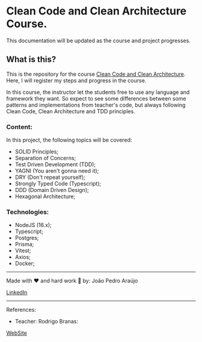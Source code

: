 # Clean Code and Clean Architecture Course.

This documentation will be updated as the course and project progresses.

## What is this?

This is the repository for the course [Clean Code and Clean Architecture](http://app.branas.io).
Here, I will register my steps and progress in the course.

In this course, the instructor let the students free to use any language and framework they want. So expect to see some differences between some patterns and implementations from teacher's code, but always following Clean Code, Clean Architecture and TDD principles.

### Content:

In this project, the following topics will be covered:

- SOLID Principles;
- Separation of Concerns;
- Test Driven Development (TDD);
- YAGNI (You aren't gonna need it);
- DRY (Don't repeat yourself);
- Strongly Typed Code (Typescript);
- DDD (Domain Driven Design);
- Hexagonal Architecture;

### Technologies:

- NodeJS (16.x);
- Typescript;
- Postgres;
- Prisma;
- Vitest;
- Axios;
- Docker;

---

Made with :heart: and hard work :hammer: by: João Pedro Araújo

[LinkedIn](https://www.linkedin.com/in/joaopedroasz/)

---

References:

- Teacher: Rodrigo Branas:

[WebSite](https://app.branas.io)

